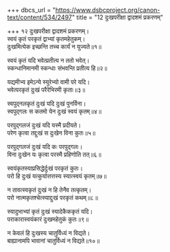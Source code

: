 +++
dbcs_url = "https://www.dsbcproject.org/canon-text/content/534/2497"
title = "12 दुःखपरीक्षा द्वादशमं प्रकरणम्"

+++
१२
दुःखपरीक्षा द्वादशमं प्रकरणम्।  
स्वयं कृतं परकृतं द्वाभ्यां कृतमहेतुकम्।  
दुःखमित्येक इच्छन्ति तच्च कार्यं न युज्यते॥१॥

स्वयं कृतं यदि भवेत्प्रतीत्य न ततो भवेत्।  
स्कन्धानिमानमी स्कन्धाः संभवन्ति प्रतीत्य हि॥२॥

यद्यमीभ्य इमेऽन्ये स्युरेभ्यो वामी परे यदि।  
भवेत्परकृतं दुःखं परैरेभिरमी कृताः॥३॥

स्वपुद्नलकृतं दुःखं यदि दुःखं पुनर्विना।  
स्वपुद्गलः स कतमो येन दुःखं स्वयं कृतम्॥४॥

परपुद्गलजं दुःखं यदि यस्मै प्रदीयते।  
परेण कृत्वा तद्दुःखं स दुःखेन विना कुतः॥५॥

परपुद्गलजं दुःखं यदि कः परपुद्गलः।  
विना दुःखेन यः कृत्वा परस्मै प्रहिणोति तत्॥६॥

स्वयंकृतस्याप्रसिद्धेर्दुःखं परकृतं कुतः।  
परो हि दुःखं यत्कुर्यात्तत्तस्य स्यात्स्वयं कृतम्॥७॥

न तावत्स्वकृतं दुःखं न हि तेनैव तत्कृतम्।  
परो नात्मकृतश्चेत्स्याद्दुःखं परकृतं कथम्॥८॥

स्यादुभाभ्यां कृतं दुःखं स्यादेकैककृतं यदि।  
पराकारास्वयंकारं दुःखमहेतुकं कुतः॥९॥

न केवलं हि दुःखस्य चातुर्विध्यं न विद्यते।  
बाह्यानामपि भावानां चातुर्विध्यं न विद्यते॥१०॥

